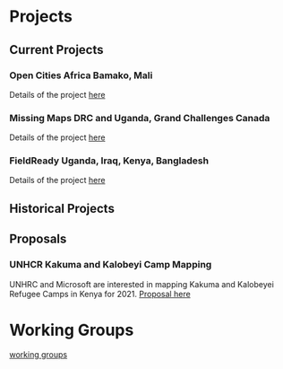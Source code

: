 # Projects


## Current Projects

### Open Cities Africa Bamako, Mali

Details of the project [here](Current/OCA_Bamako.md)

### Missing Maps DRC and Uganda, Grand Challenges Canada

Details of the project [here](Current/Missing_Maps_DRC_Uganda_GCC.md)

### FieldReady Uganda, Iraq, Kenya, Bangladesh

Details of the project [here](Current/FieldReady.md)

## Historical Projects


## Proposals

### UNHCR Kakuma and Kalobeyi Camp Mapping

UNHRC and Microsoft are interested in mapping Kakuma and Kalobeyei Refugee Camps in Kenya for 2021. [Proposal here](https://drive.google.com/file/d/1KiQT5NNsjx1ixfsa5B0wmh-OFoLYgmU4/view?usp=sharing)

# Working Groups
[working groups](working_groups.md)

